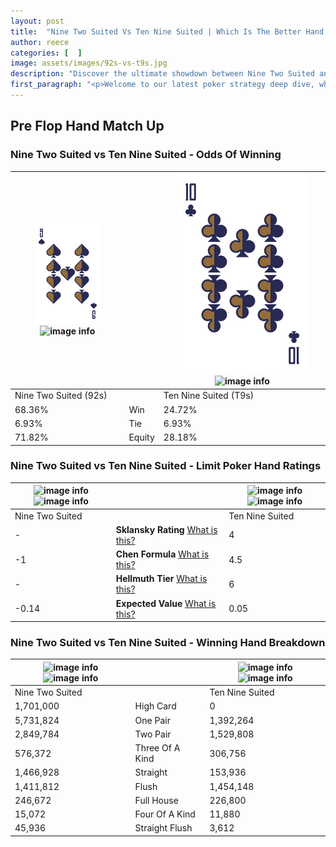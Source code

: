 ```yaml
---
layout: post
title:  "Nine Two Suited Vs Ten Nine Suited | Which Is The Better Hand In Poker? A Complete Guide"
author: reece
categories: [  ]
image: assets/images/92s-vs-t9s.jpg
description: "Discover the ultimate showdown between Nine Two Suited and Ten Nine Suited in poker! Uncover the odds, strategies, and scenarios where one hand triumphs over the other. Get ready to up your poker game with this thrilling analysis."
first_paragraph: "<p>Welcome to our latest poker strategy deep dive, where we're pitting two distinct hands against each other in a high-stakes showdown: Nine Two Suited vs Ten Nine Suited.</p><p>In the dynamic world of poker, every decision counts, and knowing which hand holds the upper hand is key to your success at the table.</p><p>In this article, we'll dissect these two hands, explore the scenarios where one dominates the other, and equip you with the knowledge to make strategic choices that can tip the odds in your favor.</p><p>Get ready to unravel the intriguing dynamics of these poker hands and elevate your game to new heights.</p>"
---
```




[comment]: # (sp0)

## Pre Flop Hand Match Up

<div class="table hand-ratings" markdown="1"> 



### Nine Two Suited vs Ten Nine Suited - Odds Of Winning


    
| ![image info](assets/images/hand1/9.png) ![image info](assets/images/hand1/2s.png) |  | ![image info](assets/images/hand2/T.png) ![image info](assets/images/hand2/9s.png) |
| -------- | -------- | -------- |
| Nine Two Suited (92s) |  | Ten Nine Suited (T9s) |
| 68.36% | Win | 24.72% |
| 6.93% | Tie | 6.93% |
| 71.82% | Equity | 28.18% |




[comment]: # (sp1)



### Nine Two Suited vs Ten Nine Suited - Limit Poker Hand Ratings


    
| ![image info](https://www.riverpairs.com/assets/images/hand1/9.png) ![image info](https://www.riverpairs.com/assets/images/hand1/2s.png) |  | ![image info](https://www.riverpairs.com/assets/images/hand2/T.png) ![image info](https://www.riverpairs.com/assets/images/hand2/9s.png) |
| -------- | -------- | -------- |
| Nine Two Suited |  | Ten Nine Suited |
| - | **Sklansky Rating** [What is this?](/sklansky-rating-explained) | 4 |
| -1 | **Chen Formula** [What is this?](/chen-formula-explained) | 4.5 |
| - | **Hellmuth Tier** [What is this?](/Hellmuth-tier-explained) | 6 |
| -0.14 | **Expected Value** [What is this?](/expected-value-explained) | 0.05 |




[comment]: # (sp2)



### Nine Two Suited vs Ten Nine Suited - Winning Hand Breakdown


    
| ![image info](https://www.riverpairs.com/assets/images/hand1/9.png) ![image info](https://www.riverpairs.com/assets/images/hand1/2s.png) |  | ![image info](https://www.riverpairs.com/assets/images/hand2/T.png) ![image info](https://www.riverpairs.com/assets/images/hand2/9s.png) |
| -------- | -------- | -------- |
| Nine Two Suited |  | Ten Nine Suited |
| 1,701,000 | High Card | 0 |
| 5,731,824 | One Pair | 1,392,264 |
| 2,849,784 | Two Pair | 1,529,808 |
| 576,372 | Three Of A Kind | 306,756 |
| 1,466,928 | Straight | 153,936 |
| 1,411,812 | Flush | 1,454,148 |
| 246,672 | Full House | 226,800 |
| 15,072 | Four Of A Kind | 11,880 |
| 45,936 | Straight Flush | 3,612 |




[comment]: # (sp3)



</div>

[comment]: # (sp4)



[comment]: # (sp5)

